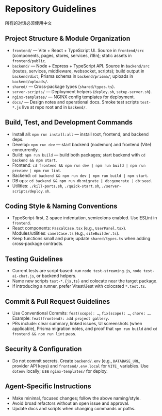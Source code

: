 # Repository Guidelines
所有的对话必须使用中文

## Project Structure & Module Organization
- `frontend/` — Vite + React + TypeScript UI. Source in `frontend/src` (components, pages, stores, services, i18n); static assets in `frontend/public`.
- `backend/` — Node + Express + TypeScript API. Source in `backend/src` (routes, services, middleware, websocket, scripts); build output in `backend/dist`; Prisma schema in `backend/prisma/`; uploads in `backend/uploads/`.
- `shared/` — Cross‑package types (`shared/types.ts`).
- `server-scripts/` — Deployment helpers (`deploy.sh`, `setup-server.sh`).
- `nginx-templates/` — NGINX config templates for deployment.
- `docs/` — Design notes and operational docs. Smoke test scripts `test-*.js` live at repo root and in `backend/`.

## Build, Test, and Development Commands
- Install all: `npm run install:all` — install root, frontend, and backend deps.
- Develop: `npm run dev` — start backend (nodemon) and frontend (Vite) concurrently.
- Build: `npm run build` — build both packages; start backend with `cd backend && npm start`.
- Frontend: `cd frontend && npm run dev | npm run build | npm run preview | npm run lint`.
- Backend: `cd backend && npm run dev | npm run build | npm start`.
- DB ops: `cd backend && npm run db:migrate | db:generate | db:seed`.
- Utilities: `./kill-ports.sh`, `./quick-start.sh`, `./server-scripts/deploy.sh`.

## Coding Style & Naming Conventions
- TypeScript‑first, 2‑space indentation, semicolons enabled. Use ESLint in `frontend`.
- React components: `PascalCase.tsx` (e.g., `UserPanel.tsx`). Modules/utilities: `camelCase.ts` (e.g., `siteBuilder.ts`).
- Keep functions small and pure; update `shared/types.ts` when adding cross‑package contracts.

## Testing Guidelines
- Current tests are script‑based: run `node test-streaming.js`, `node test-ai-chat.js`, or backend helpers.
- Name new scripts `test-*.{js,ts}` and colocate near the target package.
- If introducing a runner, prefer Vitest/Jest with colocated `*.test.ts`.

## Commit & Pull Request Guidelines
- Use Conventional Commits: `feat(scope): …`, `fix(scope): …`, `chore: …`. Example: `feat(frontend): add project gallery`.
- PRs include: clear summary, linked issues, UI screenshots (when applicable), Prisma migration notes, and proof that `npm run build` and `cd frontend && npm run lint` pass.

## Security & Configuration
- Do not commit secrets. Create `backend/.env` (e.g., `DATABASE_URL`, provider API keys) and `frontend/.env.local` for `VITE_` variables. Use `dotenv` locally; use `nginx-templates/` for deploy.

## Agent‑Specific Instructions
- Make minimal, focused changes; follow the above naming/style.
- Avoid broad refactors without an open issue and approval.
- Update docs and scripts when changing commands or paths.

